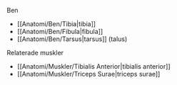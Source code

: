 Ben
- [[Anatomi/Ben/Tibia|tibia]]
- [[Anatomi/Ben/Fibula|fibula]]
- [[Anatomi/Ben/Tarsus|tarsus]] (talus)

Relaterade muskler
- [[Anatomi/Muskler/Tibialis Anterior|tibialis anterior]]
- [[Anatomi/Muskler/Triceps Surae|triceps surae]]
